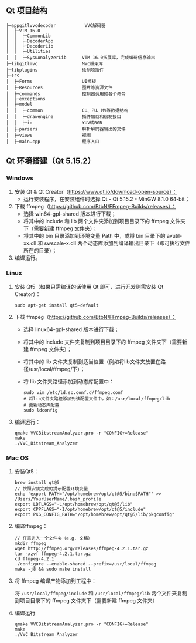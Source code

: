 ## Qt 项目结构

```
├─appgitlvvcdecoder           VVC解码器
│  ├─VTM_16.0
│  │  ├─CommonLib
│  │  ├─DecoderApp
│  │  ├─DecoderLib
│  │  ├─Utilities
│  │  ├─SysuAnalyzerLib      VTM 16.0拓展库，完成编码信息输出
├─libgitlmvc                 MVC框架库
├─libplugins                 绘制项插件
├─src
│  ├─Forms                   UI模板
│  ├─Resources               图片等资源文件
│  ├─commands                控制器调用的各个命令
│  ├─exceptions
│  ├─model
│  │  ├─common               CU、PU、MV等数据结构
│  │  ├─drawengine           插件加载和绘制接口
│  │  ├─io                   YUV转RGB
│  ├─parsers                 解析解码器输出的文件
│  ├─views                   视图
│  ├─main.cpp                程序入口
```

## Qt 环境搭建（Qt 5.15.2）

### Windows

1. 安装 Qt & Qt Creator（https://www.qt.io/download-open-source）：
   + 运行安装程序，在安装组件时选择 Qt - Qt 5.15.2 - MinGW 8.1.0 64-bit；
2. 下载 ffmpeg（https://github.com/BtbN/FFmpeg-Builds/releases）：
   + 选择 win64-gpl-shared 版本进行下载；
   + 将其中的 include 和 lib 两个文件夹添加到项目目录下的 ffmpeg 文件夹下（需要新建 ffmpeg 文件夹）；
   + 将其中的 bin 目录添加到环境变量 Path 中，或将 bin 目录下的 avutil-xx.dll 和 swscale-x.dll 两个动态库添加到编译输出目录下（即可执行文件所在的目录）；
3. 编译运行。

### Linux

1. 安装 Qt5（如果只需编译的话使用 Qt 即可，进行开发则需安装 Qt Creator）：

   ```shell
   sudo apt-get install qt5-default
   ```

2. 下载 ffmpeg（https://github.com/BtbN/FFmpeg-Builds/releases）：

   + 选择 linux64-gpl-shared 版本进行下载；

   + 将其中的 include 文件夹复制到项目目录下的 ffmpeg 文件夹下（需要新建 ffmpeg 文件夹）；

   + 将其中的 lib 文件夹复制到适当位置（例如将lib文件夹放置在路径/usr/local/ffmpeg/下）；

   + 将 lib 文件夹路径添加到动态库配置中：

     ```shell
     sudo vim /etc/ld.so.conf.d/ffmpeg.conf
     # 将lib文件夹路径添加到该配置文件中，如：/usr/local/ffmpeg/lib
     # 更新动态库配置
     sudo ldconfig
     ```

3. 编译运行：

   ```shell
   qmake VVCBitstreamAnalyzer.pro -r "CONFIG+=Release"
   make
   ./VVC_Bitstream_Analyzer 
   ```

### Mac OS

1. 安装Qt5：

   ```
   brew install qt@5
   // 按照安装完成的提示配置环境变量
   echo 'export PATH="/opt/homebrew/opt/qt@5/bin:$PATH"' >> /Users/YourUserName/.bash_profile
   export LDFLAGS="-L/opt/homebrew/opt/qt@5/lib"
   export CPPFLAGS="-I/opt/homebrew/opt/qt@5/include"
   export PKG_CONFIG_PATH="/opt/homebrew/opt/qt@5/lib/pkgconfig"
   ```

2. 编译ffmpeg：

   ```
   // 任意进入一个文件夹（e.g. 文稿）
   mkdir ffmpeg
   wget http://ffmpeg.org/releases/ffmpeg-4.2.1.tar.gz
   tar -xzvf ffmpeg-4.2.1.tar.gz
   cd ffmpeg-4.2.1
   ./configure --enable-shared --prefix=/usr/local/ffmpeg
   make -j8 && sudo make install
   ```

3. 将 ffmpeg 编译产物添加到工程中：

   将 `/usr/local/ffmpeg/include` 和 `/usr/local/ffmpeg/lib` 两个文件夹复制到项目目录下的 ffmpeg 文件夹下（需要新建 ffmpeg 文件夹）

4. 编译运行

   ```
   qmake VVCBitstreamAnalyzer.pro -r "CONFIG+=Release"
   make
   ./VVC_Bitstream_Analyzer
   ```

   

